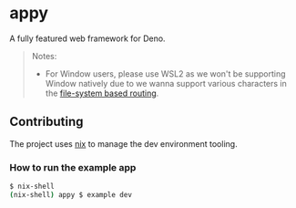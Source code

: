 # appy

A fully featured web framework for Deno.

> Notes:
>
> - For Window users, please use WSL2 as we won't be supporting Window natively
  > due to we wanna support various characters in the
  > [file-system based routing](https://honojs.dev/docs/api/routing/).

## Contributing

The project uses [nix](https://nixos.org/download.html) to manage the dev
environment tooling.

### How to run the example app

```sh
$ nix-shell
(nix-shell) appy $ example dev
```

